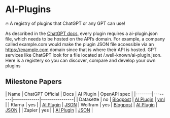 # AI-Plugins

🔥 A registry of plugins that ChatGPT or any GPT can use!

As described in the [ChatGPT docs](https://platform.openai.com/docs/plugins/getting-started), every plugin requires a ai-plugin.json file, which needs to be hosted on the API’s domain. For example, a company called example.com would make the plugin JSON file accessible via an https://example.com domain since that is where their API is hosted. GPT services like ChatGPT look for a file located at /.well-known/ai-plugin.json. Here is a registery so you can discover, compare and develop your own plugins

## Milestone Papers

|  Name  |  ChatGPT Official  |  Docs  |  AI Plugin  |  OpenAPI spec  |
|--------|--------|-------------|----------------|
| Datasette | no | [Blogpost](https://simonwillison.net/2023/Mar/24/datasette-chatgpt-plugin/)  |   [AI Plugin](https://datasette.io/.well-known/ai-plugin.json)         | [yml](https://datasette.io/-/chatgpt-openapi-schema.yml)  | 
| Klarna  | yes | | [AI Plugin](https://www.klarna.com/.well-known/ai-plugin.json) |  [JSON](https://www.klarna.com/us/shopping/public/openai/v0/api-docs/)
| Wolfram | yes |   [Blogpost](https://writings.stephenwolfram.com/2023/03/chatgpt-gets-its-wolfram-superpowers/) | [AI Plugin](https://www.wolframalpha.com/.well-known/ai-plugin.json) | [JSON](https://www.wolframalpha.com/.well-known/apispec.json) |
| Zapier | yes |   | [AI Plugin](https://www.zapier.com/.well-known/ai-plugin.json) |  [JSON](https://nla.zapier.com/api/v1/dynamic/openapi.json)  |
